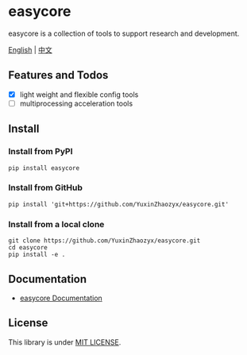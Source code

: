 # easycore

easycore is a collection of tools to support research and development.



[English](./README.md) | [中文](./README-zh.md)



## Features and Todos

- [x] light weight and flexible config tools
- [ ] multiprocessing acceleration tools

## Install

### Install from PyPI

```shell
pip install easycore
```

### Install from GitHub

```shell
pip install 'git+https://github.com/YuxinZhaozyx/easycore.git'
```

### Install from a local clone

```shell
git clone https://github.com/YuxinZhaozyx/easycore.git
cd easycore
pip install -e .
```

## Documentation

+ [easycore Documentation](https://easycore.readthedocs.io/en/latest/)

## License

This library is under [MIT LICENSE](./LICENSE).